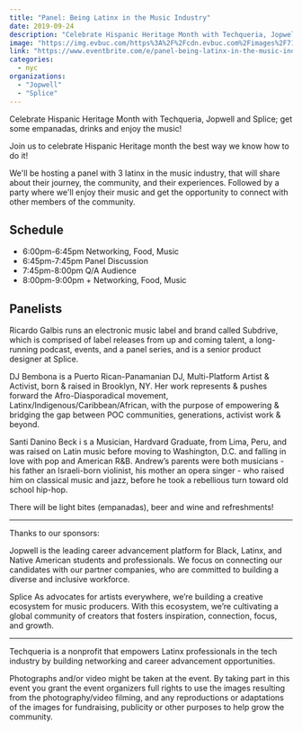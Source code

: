 ```yaml
---
title: "Panel: Being Latinx in the Music Industry"
date: 2019-09-24
description: "Celebrate Hispanic Heritage Month with Techqueria, Jopwell and Splice; get some empanadas, drinks and enjoy the music!"
image: "https://img.evbuc.com/https%3A%2F%2Fcdn.evbuc.com%2Fimages%2F71940651%2F249256871414%2F1%2Foriginal.20190907-190746?w=800&auto=compress&rect=0%2C0%2C2160%2C1080&s=290b4989beb5f386bbdd53d6f720b92b"
link: "https://www.eventbrite.com/e/panel-being-latinx-in-the-music-industry-tickets-71922808055"
categories:
  - nyc
organizations:
  - "Jopwell"
  - "Splice"
---
```


Celebrate Hispanic Heritage Month with Techqueria, Jopwell and Splice; get some empanadas, drinks and enjoy the music!

Join us to celebrate Hispanic Heritage month the best way we know how to do it!

We'll be hosting a panel with 3 latinx in the music industry, that will share about their journey, the community, and their experiences. Followed by a party where we'll enjoy their music and get the opportunity to connect with other members of the community.

## Schedule

- 6:00pm-6:45pm Networking, Food, Music
- 6:45pm-7:45pm Panel Discussion
- 7:45pm-8:00pm Q/A Audience
- 8:00pm-9:00pm + Networking, Food, Music

## Panelists

Ricardo Galbis runs an electronic music label and brand called Subdrive, which is comprised of label releases from up and coming talent, a long-running podcast, events, and a panel series, and is a senior product designer at Splice.

DJ Bembona is a Puerto Rican-Panamanian DJ, Multi-Platform Artist & Activist, born & raised in Brooklyn, NY. Her work represents & pushes forward the Afro-Diasporadical movement, Latinx/Indigenous/Caribbean/African, with the purpose of empowering & bridging the gap between POC communities,
generations, activist work & beyond.

Santi Danino Beck i s a Musician, Hardvard Graduate, from Lima, Peru, and was raised on Latin music before moving to Washington, D.C. and falling in love with pop and American R&B. Andrew’s parents were both musicians - his father an Israeli-born violinist, his mother an opera singer - who raised
him on classical music and jazz, before he took a rebellious turn toward old school hip-hop.

There will be light bites (empanadas), beer and wine and refreshments!

---

Thanks to our sponsors:

Jopwell is the leading career advancement platform for Black, Latinx, and Native American students and professionals. We focus on connecting our candidates with our partner companies, who are committed to building a diverse and inclusive workforce.

Splice As advocates for artists everywhere, we’re building a creative ecosystem for music producers. With this ecosystem, we’re cultivating a global community of creators that fosters inspiration, connection, focus, and growth.

---

Techqueria is a nonprofit that empowers Latinx professionals in the tech industry by building networking and career advancement opportunities.

Photographs and/or video might be taken at the event. By taking part in this event you grant the event organizers full rights to use the images resulting from the photography/video filming, and any reproductions or adaptations of the images for fundraising, publicity or other purposes to help grow
the community.
